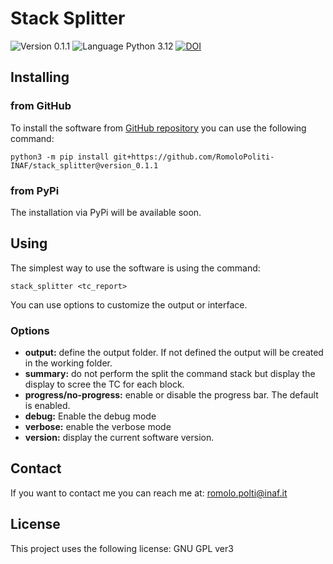 # Stack Splitter
![Version 0.1.1](https://img.shields.io/badge/version-0.1.1-blue?style=plastic)
![Language Python 3.12](https://img.shields.io/badge/python-3.12-orange?style=plastic&logo=python)
[![DOI](https://zenodo.org/badge/795031320.svg)](https://zenodo.org/doi/10.5281/zenodo.11108632)

## Installing

### from GitHub

To install the software from [GitHub repository](https://github.com/RomoloPoliti-INAF/stack_splitter) you can use the following command:

```console
python3 -m pip install git+https://github.com/RomoloPoliti-INAF/stack_splitter@version_0.1.1
```

### from PyPi

The installation via PyPi will be available soon.

## Using

The simplest way to use the software is using the command:

```console
stack_splitter <tc_report>
```

You can use options to customize the output or interface.

### Options

- **output:** define the output folder. If not defined the output will be created in the working folder.
- **summary:** do not perform the split the command stack but display the display to scree the TC for each block.
- **progress/no-progress:** enable or disable the progress bar. The default is enabled.
- **debug:** Enable the debug mode
- **verbose:** enable the verbose mode
- **version:** display the current software version.

## Contact

If you want to contact me you can reach me at: [romolo.polti@inaf.it](mailto:romolo.politi@inaf.it)

## License

This project uses the following license: GNU GPL ver3
